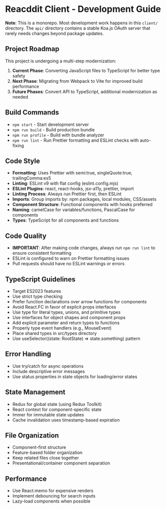 # Reacddit Client - Development Guide

**Note**: This is a monorepo. Most development work happens in this `client/` directory. The `api/` directory contains a stable Koa.js OAuth server that rarely needs changes beyond package updates.

## Project Roadmap
This project is undergoing a multi-step modernization:
1. **Current Phase**: Converting JavaScript files to TypeScript for better type safety
2. **Next Phase**: Migrating from Webpack to Vite for improved build performance  
3. **Future Phases**: Convert API to TypeScript, additional modernization as needed

## Build Commands
- `npm start` - Start development server
- `npm run build` - Build production bundle
- `npm run profile` - Build with bundle analyzer
- `npm run lint` - Run Prettier formatting and ESLint checks with auto-fixing

## Code Style
- **Formatting**: Uses Prettier with semi:true, singleQuote:true, trailingComma:es5
- **Linting**: ESLint v9 with flat config (eslint.config.mjs)
- **ESLint Plugins**: react, react-hooks, jsx-a11y, prettier, import
- **Linting Process**: Always run Prettier first, then ESLint
- **Imports**: Group imports by: npm packages, local modules, CSS/assets
- **Component Structure**: Functional components with hooks preferred
- **Naming**: camelCase for variables/functions, PascalCase for components
- **Types**: TypeScript for all components and functions

## Code Quality
- **IMPORTANT**: After making code changes, always run `npm run lint` to ensure consistent formatting
- ESLint is configured to warn on Prettier formatting issues
- Pull requests should have no ESLint warnings or errors


## TypeScript Guidelines
- Target ES2023 features
- Use strict type checking
- Prefer function declarations over arrow functions for components
- Avoid React.FC in favor of explicit props interfaces
- Use type for literal types, unions, and primitive types
- Use interfaces for object shapes and component props
- Add explicit parameter and return types to functions
- Properly type event handlers (e.g., MouseEvent<HTMLButtonElement>)
- Place shared types in src/types directory
- Use useSelector((state: RootState) => state.something) pattern

## Error Handling
- Use try/catch for async operations
- Include descriptive error messages
- Use status properties in state objects for loading/error states

## State Management
- Redux for global state (using Redux Toolkit)
- React context for component-specific state
- Immer for immutable state updates
- Cache invalidation uses timestamp-based expiration

## File Organization
- Component-first structure
- Feature-based folder organization
- Keep related files close together
- Presentational/container component separation

## Performance
- Use React.memo for expensive renders
- Implement debouncing for search inputs
- Lazy-load components when possible
